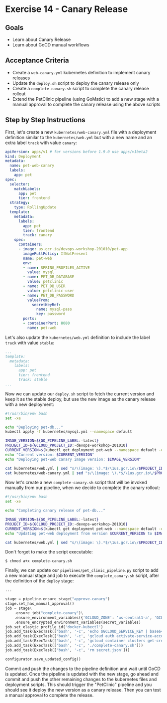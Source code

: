 # Exercise 14 - Canary Release

## Goals

* Learn about Canary Release
* Learn about GoCD manual workflows

## Acceptance Criteria

* Create a `web-canary.yml` kubernetes definition to implement canary releases
* Update the `deploy.sh` script to deploy the canary release only
* Create a `complete-canary.sh` script to complete the canary release rollout
* Extend the PetClinic pipeline (using GoMatic) to add a new stage with a manual
approval to complete the canary release using the above scripts

## Step by Step Instructions

First, let's create a new `kubernetes/web-canary.yml` file with a deployment
definition similar to the `kubernetes/web.yml` but with a new name and an extra
label `track` with value `canary`:

```yaml
apiVersion: apps/v1 # for versions before 1.9.0 use apps/v1beta2
kind: Deployment
metadata:
  name: pet-web-canary
  labels:
    app: pet
spec:
  selector:
    matchLabels:
      app: pet
      tier: frontend
  strategy:
    type: RollingUpdate
  template:
    metadata:
      labels:
        app: pet
        tier: frontend
        track: canary
    spec:
      containers:
      - image: us.gcr.io/devops-workshop-201010/pet-app
        imagePullPolicy: IfNotPresent
        name: pet-web
        env:
        - name: SPRING_PROFILES_ACTIVE
          value: mysql
        - name: PET_DB_DATABASE
          value: petclinic
        - name: PET_DB_USER
          value: petclinic-user
        - name: PET_DB_PASSWORD
          valueFrom:
            secretKeyRef:
              name: mysql-pass
              key: password
        ports:
        - containerPort: 8080
          name: pet-web
```

Let's also update the `kubernetes/web.yml` definition to include the label
`track` with value `stable`:

```yaml
...
template:
  metadata:
    labels:
      app: pet
      tier: frontend
      track: stable
...
```

Now we can update our `deploy.sh` script to fetch the current version and keep
it as the stable deploy, but use the new image as the canary release with a new
deployment:

```bash
#!/usr/bin/env bash
set -xe

echo "Deploying pet-db..."
kubectl apply -f kubernetes/mysql.yml --namespace default

IMAGE_VERSION=${GO_PIPELINE_LABEL:-latest}
PROJECT_ID=${GCLOUD_PROJECT_ID:-devops-workshop-201010}
CURRENT_VERSION=$(kubectl get deployment pet-web --namespace default -o jsonpath="{..image}" | cut -d':' -f2)
echo "Current version: $CURRENT_VERSION"
echo "Deploying pet-web canary image version: $IMAGE_VERSION"

cat kubernetes/web.yml | sed "s/\(image: \).*$/\1us.gcr.io\/$PROJECT_ID\/pet-app:$CURRENT_VERSION/" | kubectl apply -f - --namespace default
cat kubernetes/web-canary.yml | sed "s/\(image: \).*$/\1us.gcr.io\/$PROJECT_ID\/pet-app:$IMAGE_VERSION/" | kubectl apply -f - --namespace default
```

Now let's create a new `complete-canary.sh` script that will be invoked manually
from our pipeline, when we decide to complete the canary rollout:

```bash
#!/usr/bin/env bash
set -xe

echo "Completing canary release of pet-db..."

IMAGE_VERSION=${GO_PIPELINE_LABEL:-latest}
PROJECT_ID=${GCLOUD_PROJECT_ID:-devops-workshop-201010}
CURRENT_VERSION=$(kubectl get deployment pet-web --namespace default -o jsonpath="{..image}" | cut -d':' -f2)
echo "Updating pet-web deployment from version $CURRENT_VERSION to $IMAGE_VERSION"

cat kubernetes/web.yml | sed "s/\(image: \).*$/\1us.gcr.io\/$PROJECT_ID\/pet-app:$IMAGE_VERSION/" | kubectl apply -f - --namespace default
```

Don't forget to make the script executable:

```shell
$ chmod a+x complete-canary.sh
```

Finally, we can update our `pipelines/pet_clinic_pipeline.py` script to add a
new manual stage and job to execute the `complete_canary.sh` script, after the
definition of the `deploy` stage:

```python
...

stage = pipeline.ensure_stage("approve-canary")
stage.set_has_manual_approval()
job = stage\
	.ensure_job("complete-canary")\
    .ensure_environment_variables({'GCLOUD_ZONE': 'us-central1-a', 'GCLOUD_PROJECT_ID': 'devops-workshop-123', 'GCLOUD_CLUSTER': 'devops-workshop-gke'})\
    .ensure_encrypted_environment_variables(secret_variables)
job.set_elastic_profile_id('docker-kubectl')
job.add_task(ExecTask(['bash', '-c', 'echo $GCLOUD_SERVICE_KEY | base64 -d > secret.json && chmod 600 secret.json']))
job.add_task(ExecTask(['bash', '-c', 'gcloud auth activate-service-account --key-file secret.json']))
job.add_task(ExecTask(['bash', '-c', 'gcloud container clusters get-credentials $GCLOUD_CLUSTER --zone $GCLOUD_ZONE --project $GCLOUD_PROJECT_ID']))
job.add_task(ExecTask(['bash', '-c', './complete-canary.sh']))
job.add_task(ExecTask(['bash', '-c', 'rm secret.json']))

configurator.save_updated_config()
```

Commit and push the changes to the pipeline definition and wait until GoCD is
updated. Once the pipeline is updated with the new stage, go ahead and commit and
push the other remaining changes to the kubernetes files and deployment scripts.
This should trigger the "PetClinic" pipeline and you should see it deploy the
new version as a canary release. Then you can test a manual approval to complete
the release.
